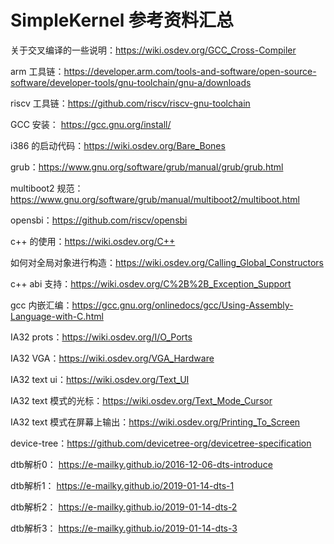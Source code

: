 # SimpleKernel 参考资料汇总

关于交叉编译的一些说明：https://wiki.osdev.org/GCC_Cross-Compiler

arm 工具链：https://developer.arm.com/tools-and-software/open-source-software/developer-tools/gnu-toolchain/gnu-a/downloads

riscv 工具链：https://github.com/riscv/riscv-gnu-toolchain

GCC 安装： https://gcc.gnu.org/install/

i386 的启动代码：https://wiki.osdev.org/Bare_Bones

grub：https://www.gnu.org/software/grub/manual/grub/grub.html

multiboot2 规范：https://www.gnu.org/software/grub/manual/multiboot2/multiboot.html

opensbi：https://github.com/riscv/opensbi

c++ 的使用：https://wiki.osdev.org/C++

如何对全局对象进行构造：https://wiki.osdev.org/Calling_Global_Constructors

c++ abi 支持：https://wiki.osdev.org/C%2B%2B_Exception_Support

gcc 内嵌汇编：https://gcc.gnu.org/onlinedocs/gcc/Using-Assembly-Language-with-C.html

IA32 prots：https://wiki.osdev.org/I/O_Ports

IA32 VGA：https://wiki.osdev.org/VGA_Hardware

IA32 text ui：https://wiki.osdev.org/Text_UI

IA32 text 模式的光标：https://wiki.osdev.org/Text_Mode_Cursor

IA32 text 模式在屏幕上输出：https://wiki.osdev.org/Printing_To_Screen

device-tree：https://github.com/devicetree-org/devicetree-specification

dtb解析0： https://e-mailky.github.io/2016-12-06-dts-introduce

dtb解析1： https://e-mailky.github.io/2019-01-14-dts-1

dtb解析2： https://e-mailky.github.io/2019-01-14-dts-2

dtb解析3： https://e-mailky.github.io/2019-01-14-dts-3
